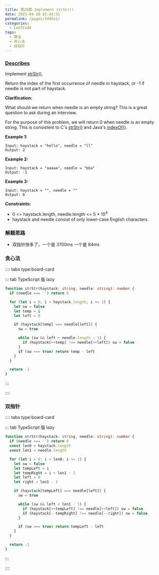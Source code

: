 ```yaml
---
title: 第28题-Implement strStr()
date: 2021-04-20 15:43:31
permalink: /pages/2d45e1/
categories:
  - LeetCode
tags:
  - 算法
  - 贪心法
  - 双指针
---
```


### [Describes](https://leetcode-cn.com/problems/implement-strstr/)

Implement <span class="span-shadow">[strStr()](http://www.cplusplus.com/reference/cstring/strstr/)</span>.

Return the index of the first occurrence of needle in haystack, or <span class="span-shadow">-1</span> if <span class="span-shadow">needle</span> is not part of <span class="span-shadow">haystack</span>.

<!-- more -->

**Clarification:**

What should we return when <span class="span-shadow">needle</span> is an empty string? This is a great question to ask during an interview.

For the purpose of this problem, we will return 0 when needle is an empty string. This is consistent to C's <span class="span-shadow">[strStr()](http://www.cplusplus.com/reference/cstring/strstr/)</span> and Java's <span class="span-shadow">[indexOf()](<https://docs.oracle.com/javase/7/docs/api/java/lang/String.html#indexOf(java.lang.String)>)</span>.

**Example 1:**

```
Input: haystack = "hello", needle = "ll"
Output: 2
```

**Example 2:**

```
Input: haystack = "aaaaa", needle = "bba"
Output: -1
```

**Example 3:**

```
Input: haystack = "", needle = ""
Output: 0
```

**Constraints:**

- <span class="span-shadow">0 <= haystack.length, needle.length <= 5 \* 10<sup>4</sup></span>
- <span class="span-shadow">haystack</span> and <span class="span-shadow">needle</span> consist of only lower-case English characters.

### 解题思路

- 双指针快多了，一个是 3700ms 一个是 84ms

### 贪心法

:::: tabs type:board-card

::: tab TypeScript 版 lazy

```TypeScript
function strStr(haystack: string, needle: string): number {
  if (needle === '') return 0

  for (let i = 0; i < haystack.length; i += 1) {
    let sw = false
    let temp = i
    let left = 0

    if (haystack[temp] === needle[left]) {
      sw = true

      while (sw && left < needle.length - 1) {
        if (haystack[++temp] !== needle[++left]) sw = false
      }
      if (sw === true) return temp - left
    }
  }

  return -1
}
```

:::

::::

### 双指针

:::: tabs type:board-card

::: tab TypeScript 版 lazy

```TypeScript
function strStr(haystack: string, needle: string): number {
  if (needle === '') return 0
  const len0 = haystack.length
  const len1 = needle.length

  for (let i = 0; i < len0; i += 1) {
    let sw = false
    let tempLeft = i
    let tempRight = i + len1 - 1
    let left = 0
    let right = len1 - 1

    if (haystack[tempLeft] === needle[left]) {
      sw = true

      while (sw && left < len1 - 1) {
        if (haystack[++tempLeft] !== needle[++left]) sw = false
        if (haystack[--tempRight] !== needle[--right]) sw = false
      }

      if (sw === true) return tempLeft - left
    }
  }

  return -1
}
```

:::

::::
